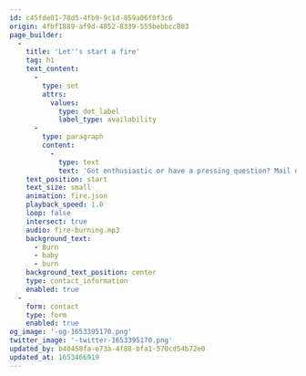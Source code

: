 ```yaml
---
id: c45fde01-78d5-4fb9-9c1d-859a06f0f3c6
origin: 4fbf1889-af9d-4852-8339-555bebbcc803
page_builder:
  -
    title: 'Let''s start a fire'
    tag: h1
    text_content:
      -
        type: set
        attrs:
          values:
            type: dot_label
            label_type: availability
      -
        type: paragraph
        content:
          -
            type: text
            text: 'Got enthusiastic or have a pressing question? Mail or call me, then you will hear from me! Be sure to follow me on Twitter, too, because that''s where you''ll find current, work-related news (or cynical tweets).'
    text_position: start
    text_size: small
    animation: fire.json
    playback_speed: 1.0
    loop: false
    intersect: true
    audio: fire-burning.mp3
    background_text:
      - Burn
      - baby
      - burn
    background_text_position: center
    type: contact_information
    enabled: true
  -
    form: contact
    type: form
    enabled: true
og_image: '-og-1653395170.png'
twitter_image: '-twitter-1653395170.png'
updated_by: b40458fa-e73a-4f88-bfa1-570cd54b72e0
updated_at: 1653466919
---
```

